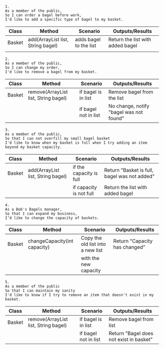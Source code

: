 ```
1.
As a member of the public,
So I can order a bagel before work,
I'd like to add a specific type of bagel to my basket.
```

| Class  | Method                                    | Scenario               | Outputs/Results                  |
|--------|-------------------------------------------|------------------------|----------------------------------|
| Basket | add(ArrayList<String> list, String bagel) | adds bagel to the list | Return the list with added bagel |
|        |                                           |                        |                                  |


```
2.
As a member of the public,
So I can change my order,
I'd like to remove a bagel from my basket.
```
| Class  | Method                                       | Scenario             | Outputs/Results                       |
|--------|----------------------------------------------|----------------------|---------------------------------------|
| Basket | remove(ArrayList<String> list, String bagel) | if bagel is in list  | Remove bagel from the list            |
|        |                                              | if bagel not in list | No change, notify "bagel was not found" |


```
3.
As a member of the public,
So that I can not overfill my small bagel basket
I'd like to know when my basket is full when I try adding an item beyond my basket capacity.
```
| Class  | Method                                    | Scenario                      | Outputs/Results                              |
|--------|-------------------------------------------|-------------------------------|----------------------------------------------|
| Basket | add(ArrayList<String> list, String bagel) | if the capacity is full       | Return "Basket is full, bagel was not added" |
|        |                                           | if capacity is not full       | Return the list with added bagel             |

```
4.
As a Bob's Bagels manager,
So that I can expand my business,
I’d like to change the capacity of baskets.
```
| Class  | Method                       | Scenario                          | Outputs/Results               |
|--------|------------------------------|-----------------------------------|-------------------------------|
| Basket | changeCapacity(int capacity) | Copy the old list into a new list | Return "Capacity has changed" |
|        |                              | with the new capacity             |                               |

``` 
5.
As a member of the public
So that I can maintain my sanity
I'd like to know if I try to remove an item that doesn't exist in my basket.
```
| Class  | Method                                       | Scenario             | Outputs/Results                          |
|--------|----------------------------------------------|----------------------|------------------------------------------|
| Basket | remove(ArrayList<String> list, String bagel) | if bagel is in list  | Remove bagel from list                   |
|        |                                              | if bagel not in list | Return "Bagel does not exist in basket"  |
